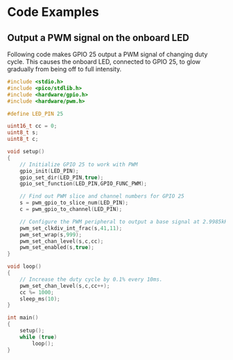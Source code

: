 # Code Examples
## Output a PWM signal on the onboard LED
Following code makes GPIO 25 output a PWM signal of changing duty cycle. This causes the onboard LED, connected to GPIO 25, to glow gradually from being off to full intensity.
```c++
#include <stdio.h>
#include <pico/stdlib.h>
#include <hardware/gpio.h>
#include <hardware/pwm.h>

#define LED_PIN 25

uint16_t cc = 0;
uint8_t s;
uint8_t c;

void setup()
{
    // Initialize GPIO 25 to work with PWM
    gpio_init(LED_PIN);
    gpio_set_dir(LED_PIN,true);
    gpio_set_function(LED_PIN,GPIO_FUNC_PWM);

    // Find out PWM slice and channel numbers for GPIO 25
    s = pwm_gpio_to_slice_num(LED_PIN);
    c = pwm_gpio_to_channel(LED_PIN);

    // Configure the PWM peripheral to output a base signal at 2.9985kHz.
    pwm_set_clkdiv_int_frac(s,41,11);
    pwm_set_wrap(s,999);
    pwm_set_chan_level(s,c,cc);
    pwm_set_enabled(s,true);
}

void loop()
{
    // Increase the duty cycle by 0.1% every 10ms.
    pwm_set_chan_level(s,c,cc++);
    cc %= 1000;
    sleep_ms(10);
}

int main()
{
    setup();
    while (true)
        loop();
}
```
